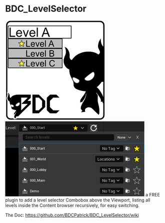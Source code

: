 # BDC_LevelSelector
![BDC_LevelSelectorThumb](https://github.com/BDCPatrick/BDC_LevelSelector/blob/main/Resources/Thumb.png?raw=true)
![BDC_LevelSelector](https://github.com/BDCPatrick/BDC_LevelSelector/blob/main/Resources/Level_Selector_Preview.png?raw=true)
a FREE plugin to add a level selector Combobox above the Viewport, listing all levels inside the Content browser recursively, for easy switching.


The Doc: https://github.com/BDCPatrick/BDC_LevelSelector/wiki
